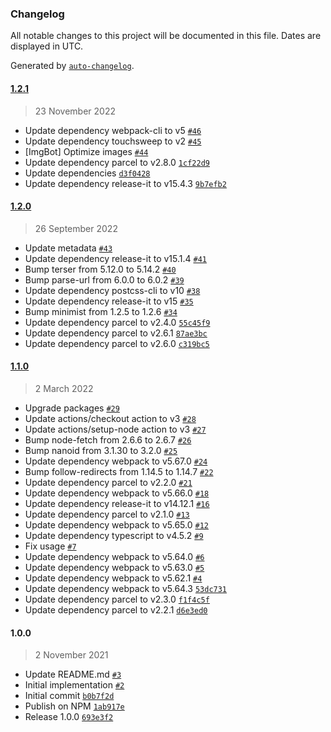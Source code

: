 ### Changelog

All notable changes to this project will be documented in this file. Dates are displayed in UTC.

Generated by [`auto-changelog`](https://github.com/CookPete/auto-changelog).

#### [1.2.1](https://github.com/scriptex/round-carousel-component/compare/1.2.0...1.2.1)

> 23 November 2022

- Update dependency webpack-cli to v5 [`#46`](https://github.com/scriptex/round-carousel-component/pull/46)
- Update dependency touchsweep to v2 [`#45`](https://github.com/scriptex/round-carousel-component/pull/45)
- [ImgBot] Optimize images [`#44`](https://github.com/scriptex/round-carousel-component/pull/44)
- Update dependency parcel to v2.8.0 [`1cf22d9`](https://github.com/scriptex/round-carousel-component/commit/1cf22d9ae076ff410b61203abaca2b2380b5481c)
- Update dependencies [`d3f0428`](https://github.com/scriptex/round-carousel-component/commit/d3f0428f9273c877510da0e7b08e851a5539a63e)
- Update dependency release-it to v15.4.3 [`9b7efb2`](https://github.com/scriptex/round-carousel-component/commit/9b7efb2cabe2db498af4787e787cc00894f06dc9)

#### [1.2.0](https://github.com/scriptex/round-carousel-component/compare/1.1.0...1.2.0)

> 26 September 2022

- Update metadata [`#43`](https://github.com/scriptex/round-carousel-component/pull/43)
- Update dependency release-it to v15.1.4 [`#41`](https://github.com/scriptex/round-carousel-component/pull/41)
- Bump terser from 5.12.0 to 5.14.2 [`#40`](https://github.com/scriptex/round-carousel-component/pull/40)
- Bump parse-url from 6.0.0 to 6.0.2 [`#39`](https://github.com/scriptex/round-carousel-component/pull/39)
- Update dependency postcss-cli to v10 [`#38`](https://github.com/scriptex/round-carousel-component/pull/38)
- Update dependency release-it to v15 [`#35`](https://github.com/scriptex/round-carousel-component/pull/35)
- Bump minimist from 1.2.5 to 1.2.6 [`#34`](https://github.com/scriptex/round-carousel-component/pull/34)
- Update dependency parcel to v2.4.0 [`55c45f9`](https://github.com/scriptex/round-carousel-component/commit/55c45f9575cc29c4045a4d9a6e3c056cd9746888)
- Update dependency parcel to v2.6.1 [`87ae3bc`](https://github.com/scriptex/round-carousel-component/commit/87ae3bcd8db79c5fb66f906c326724df3143741c)
- Update dependency parcel to v2.6.0 [`c319bc5`](https://github.com/scriptex/round-carousel-component/commit/c319bc5e4a4544e3048314ced2ae411dfbe6f132)

#### [1.1.0](https://github.com/scriptex/round-carousel-component/compare/1.0.0...1.1.0)

> 2 March 2022

- Upgrade packages [`#29`](https://github.com/scriptex/round-carousel-component/pull/29)
- Update actions/checkout action to v3 [`#28`](https://github.com/scriptex/round-carousel-component/pull/28)
- Update actions/setup-node action to v3 [`#27`](https://github.com/scriptex/round-carousel-component/pull/27)
- Bump node-fetch from 2.6.6 to 2.6.7 [`#26`](https://github.com/scriptex/round-carousel-component/pull/26)
- Bump nanoid from 3.1.30 to 3.2.0 [`#25`](https://github.com/scriptex/round-carousel-component/pull/25)
- Update dependency webpack to v5.67.0 [`#24`](https://github.com/scriptex/round-carousel-component/pull/24)
- Bump follow-redirects from 1.14.5 to 1.14.7 [`#22`](https://github.com/scriptex/round-carousel-component/pull/22)
- Update dependency parcel to v2.2.0 [`#21`](https://github.com/scriptex/round-carousel-component/pull/21)
- Update dependency webpack to v5.66.0 [`#18`](https://github.com/scriptex/round-carousel-component/pull/18)
- Update dependency release-it to v14.12.1 [`#16`](https://github.com/scriptex/round-carousel-component/pull/16)
- Update dependency parcel to v2.1.0 [`#13`](https://github.com/scriptex/round-carousel-component/pull/13)
- Update dependency webpack to v5.65.0 [`#12`](https://github.com/scriptex/round-carousel-component/pull/12)
- Update dependency typescript to v4.5.2 [`#9`](https://github.com/scriptex/round-carousel-component/pull/9)
- Fix usage [`#7`](https://github.com/scriptex/round-carousel-component/pull/7)
- Update dependency webpack to v5.64.0 [`#6`](https://github.com/scriptex/round-carousel-component/pull/6)
- Update dependency webpack to v5.63.0 [`#5`](https://github.com/scriptex/round-carousel-component/pull/5)
- Update dependency webpack to v5.62.1 [`#4`](https://github.com/scriptex/round-carousel-component/pull/4)
- Update dependency webpack to v5.64.3 [`53dc731`](https://github.com/scriptex/round-carousel-component/commit/53dc7317f907e9889990a8e92c578a363dca648c)
- Update dependency parcel to v2.3.0 [`f1f4c5f`](https://github.com/scriptex/round-carousel-component/commit/f1f4c5f316703faa0ae08f21694cacb55d8efa17)
- Update dependency parcel to v2.2.1 [`d6e3ed0`](https://github.com/scriptex/round-carousel-component/commit/d6e3ed0c467a6b1b0ed4a5f3f1ce01f73f30947e)

#### 1.0.0

> 2 November 2021

- Update README.md [`#3`](https://github.com/scriptex/round-carousel-component/pull/3)
- Initial implementation [`#2`](https://github.com/scriptex/round-carousel-component/pull/2)
- Initial commit [`b0b7f2d`](https://github.com/scriptex/round-carousel-component/commit/b0b7f2d687549652583cfebb81385651dbb5b26a)
- Publish on NPM [`1ab917e`](https://github.com/scriptex/round-carousel-component/commit/1ab917eb822a40f08636093eba0caf95d5ecca14)
- Release 1.0.0 [`693e3f2`](https://github.com/scriptex/round-carousel-component/commit/693e3f2dbf95066568fe95a2026be42eec03f582)

